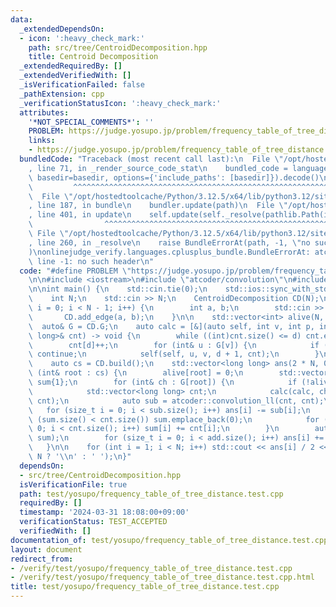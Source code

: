 ```yaml
---
data:
  _extendedDependsOn:
  - icon: ':heavy_check_mark:'
    path: src/tree/CentroidDecomposition.hpp
    title: Centroid Decomposition
  _extendedRequiredBy: []
  _extendedVerifiedWith: []
  _isVerificationFailed: false
  _pathExtension: cpp
  _verificationStatusIcon: ':heavy_check_mark:'
  attributes:
    '*NOT_SPECIAL_COMMENTS*': ''
    PROBLEM: https://judge.yosupo.jp/problem/frequency_table_of_tree_distance
    links:
    - https://judge.yosupo.jp/problem/frequency_table_of_tree_distance
  bundledCode: "Traceback (most recent call last):\n  File \"/opt/hostedtoolcache/Python/3.12.5/x64/lib/python3.12/site-packages/onlinejudge_verify/documentation/build.py\"\
    , line 71, in _render_source_code_stat\n    bundled_code = language.bundle(stat.path,\
    \ basedir=basedir, options={'include_paths': [basedir]}).decode()\n          \
    \         ^^^^^^^^^^^^^^^^^^^^^^^^^^^^^^^^^^^^^^^^^^^^^^^^^^^^^^^^^^^^^^^^^^^^^^^^^^^^^^^^^\n\
    \  File \"/opt/hostedtoolcache/Python/3.12.5/x64/lib/python3.12/site-packages/onlinejudge_verify/languages/cplusplus.py\"\
    , line 187, in bundle\n    bundler.update(path)\n  File \"/opt/hostedtoolcache/Python/3.12.5/x64/lib/python3.12/site-packages/onlinejudge_verify/languages/cplusplus_bundle.py\"\
    , line 401, in update\n    self.update(self._resolve(pathlib.Path(included), included_from=path))\n\
    \                ^^^^^^^^^^^^^^^^^^^^^^^^^^^^^^^^^^^^^^^^^^^^^^^^^^^^^^^^^\n \
    \ File \"/opt/hostedtoolcache/Python/3.12.5/x64/lib/python3.12/site-packages/onlinejudge_verify/languages/cplusplus_bundle.py\"\
    , line 260, in _resolve\n    raise BundleErrorAt(path, -1, \"no such header\"\
    )\nonlinejudge_verify.languages.cplusplus_bundle.BundleErrorAt: atcoder/convolution:\
    \ line -1: no such header\n"
  code: "#define PROBLEM \"https://judge.yosupo.jp/problem/frequency_table_of_tree_distance\"\
    \n\n#include <iostream>\n#include \"atcoder/convolution\"\n#include \"tree/CentroidDecomposition.hpp\"\
    \n\nint main() {\n    std::cin.tie(0);\n    std::ios::sync_with_stdio(false);\n\
    \    int N;\n    std::cin >> N;\n    CentroidDecomposition CD(N);\n    for (int\
    \ i = 0; i < N - 1; i++) {\n        int a, b;\n        std::cin >> a >> b;\n \
    \       CD.add_edge(a, b);\n    }\n\n    std::vector<int> alive(N, true);\n  \
    \  auto& G = CD.G;\n    auto calc = [&](auto self, int v, int p, int d, std::vector<long\
    \ long>& cnt) -> void {\n        while ((int)cnt.size() <= d) cnt.emplace_back(0);\n\
    \        cnt[d]++;\n        for (int& u : G[v]) {\n            if (u == p || !alive[u])\
    \ continue;\n            self(self, u, v, d + 1, cnt);\n        }\n    };\n\n\
    \    auto cs = CD.build();\n    std::vector<long long> ans(2 * N, 0);\n\n    for\
    \ (int& root : cs) {\n        alive[root] = 0;\n        std::vector<long long>\
    \ sum{1};\n        for (int& ch : G[root]) {\n            if (!alive[ch]) continue;\n\
    \            std::vector<long long> cnt;\n            calc(calc, ch, root, 1,\
    \ cnt);\n            auto sub = atcoder::convolution_ll(cnt, cnt);\n         \
    \   for (size_t i = 0; i < sub.size(); i++) ans[i] -= sub[i];\n            while\
    \ (sum.size() < cnt.size()) sum.emplace_back(0);\n            for (size_t i =\
    \ 0; i < cnt.size(); i++) sum[i] += cnt[i];\n        }\n        auto add = atcoder::convolution_ll(sum,\
    \ sum);\n        for (size_t i = 0; i < add.size(); i++) ans[i] += add[i];\n \
    \   }\n\n    for (int i = 1; i < N; i++) std::cout << ans[i] / 2 << (i + 1 ==\
    \ N ? '\\n' : ' ');\n}"
  dependsOn:
  - src/tree/CentroidDecomposition.hpp
  isVerificationFile: true
  path: test/yosupo/frequency_table_of_tree_distance.test.cpp
  requiredBy: []
  timestamp: '2024-03-31 18:08:00+09:00'
  verificationStatus: TEST_ACCEPTED
  verifiedWith: []
documentation_of: test/yosupo/frequency_table_of_tree_distance.test.cpp
layout: document
redirect_from:
- /verify/test/yosupo/frequency_table_of_tree_distance.test.cpp
- /verify/test/yosupo/frequency_table_of_tree_distance.test.cpp.html
title: test/yosupo/frequency_table_of_tree_distance.test.cpp
---
```

